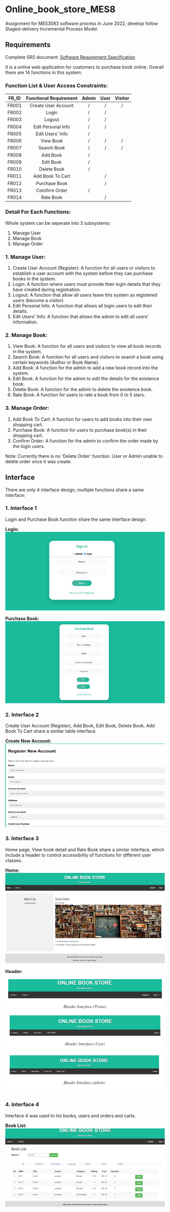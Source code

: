 # Online_book_store_MES8
Assignment for MES3083 software process in June 2022, develop follow Staged-delivery Incremental Process Model.


## Requirements

Complete SRS document: <a href='hhh'>Software Requirement Specification</a>

It is a online web application for customers to purchase book online. Overall there are 14 functions in this system:


### **Function List & User Access Constraints:**
| FR_ID         | Functional Requirement | Admin | User| Visitor|
| ------------- |:-------------:|:-----:|:-----:|:-----:|
|   FR001       | Create User Account    |/|/|/|
|   FR002       | Login                  |/|/| |
|   FR003       | Logout                 |/|/| |
|   FR004       | Edit Personal Info     |/|/| |
|   FR005       | Edit Users' Info       |/| | |
|   FR006       | View Book              |/|/|/|
|   FR007       | Search Book            |/|/|/|
|   FR008       | Add Book               |/| | |
|   FR009       | Edit Book              |/| | |
|   FR010       | Delete Book            |/| | |
|   FR011       | Add Book To Cart       | |/| |
|   FR012       | Purchase Book          | |/| |
|   FR013       | Comfirm Order          |/| | |
|   FR014       | Rate Book              | |/| |


### **Detail For Each Functions:**
Whole system can be seperate into 3 subsystems:
1. Manage User
2. Manage Book
3. Manage Order

### 1. Manage User:
1. Create User Account (Register): A function for all users or visitors to establish a user account with the system before they can purchase books in the system.
2. Login: A function where users must provide their login details that they have created during registration.
3. Logout: A function that allow all users leave this system as registered users (become a visitor)
4. Edit Personal Info: A function that allows all login users to edit their details.
5. Edit Users' Info: A function that allows the admin to edit all users’ information.

### 2. Manage Book:
1. View Book: A function for all users and visitors to view all book records in the system.
2. Search Book: A function for all users and visitors to search a book using certain keywords (Author or Book Name).
3. Add Book: A function for the admin to add a new book record into the system.
4. Edit Book: A function for the admin to edit the details for the existence book.
5. Delete Book: A function for the admin to delete the existence book.
6. Rate Book: A function for users to rate a book from 0 to 5 stars.

### 3. Manage Order:
1. Add Book To Cart: A function for users to add books into their own shopping cart.
2. Purchase Book: A function for users to purchase book(s) in their shopping cart.
3. Confirm Order: A function for the admin to confirm the order made by the login users.

Note: Currently there is no 'Delete Order' function. User or Admin unable to delete order once it was create.

## Interface
There are only 4 interface design, multiple functions share a same interface:

### 1. Interface 1
Login and Purchase Book function share the same interface design.

**Login:**
<img width="auto" height="auto" src="./image/i1_login.png">

**Purchase Book:**
<img width="auto" height="auto" src="./image/i1_purchasebook.png">

### 2. Interface 2
Create User Account (Register), Add Book, Edit Book, Delete Book, Add Book To Cart share a similar table interface.

**Create New Account:**
<img width="auto" height="auto" src="./image/i2_table.png">

### 3. Interface 3
Home page, View book detail and Rate Book share a similar interface, which include a header to control accessibility of functions for different user classes.

**Home:**
<img width="auto" height="auto" src="./image/i3_home.png">

**Header:**
<img width="auto" height="auto" src="./image/i3_header1.png">
<img width="auto" height="auto" src="./image/i3_header2.png">

### 4. Interface 4
Interface 4 was used to list books, users and orders and carts. 

**Book List:**
<img width="auto" height="auto" src="./image/i4_booklist.png">
